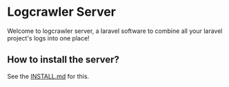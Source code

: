 # Logcrawler Server
Welcome to logcrawler server, a laravel software to combine all your laravel project's logs into one place!

## How to install the server?
See the [INSTALL.md](INSTALL.md) for this.

